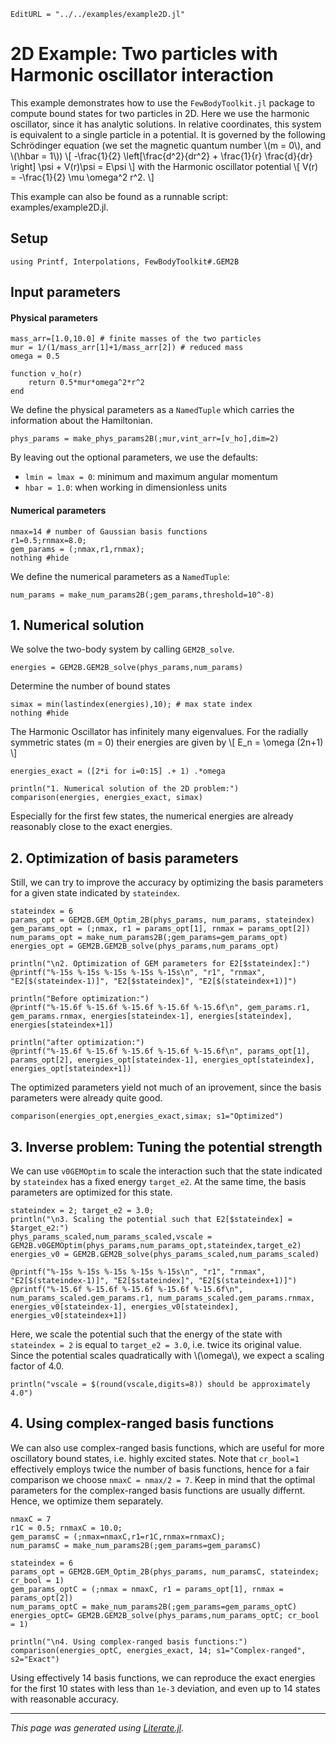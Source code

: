 ```@meta
EditURL = "../../examples/example2D.jl"
```

# 2D Example: Two particles with Harmonic oscillator interaction

This example demonstrates how to use the `FewBodyToolkit.jl` package to compute bound states for two particles in 2D. Here we use the harmonic oscillator, since it has analytic solutions. In relative coordinates, this system is equivalent to a single particle in a potential. It is governed by the following Schrödinger equation (we set the magnetic quantum number \\(m = 0\\), and \\(\hbar = 1\\))
\\[ -\frac{1}{2} \left[\frac{d^2}{dr^2} + \frac{1}{r} \frac{d}{dr} \right] \psi + V(r)\psi = E\psi \\]
with the Harmonic oscillator potential
\\[ V(r) = -\frac{1}{2} \mu \omega^2 r^2. \\]

This example can also be found as a runnable script: examples/example2D.jl.

## Setup

````@example example2D
using Printf, Interpolations, FewBodyToolkit#.GEM2B
````

## Input parameters

#### Physical parameters

````@example example2D
mass_arr=[1.0,10.0] # finite masses of the two particles
mur = 1/(1/mass_arr[1]+1/mass_arr[2]) # reduced mass
omega = 0.5

function v_ho(r)
    return 0.5*mur*omega^2*r^2
end
````

We define the physical parameters as a `NamedTuple` which carries the information about the Hamiltonian.

````@example example2D
phys_params = make_phys_params2B(;mur,vint_arr=[v_ho],dim=2)
````

By leaving out the optional parameters, we use the defaults:
- `lmin = lmax = 0`: minimum and maximum angular momentum
- `hbar = 1.0`: when working in dimensionless units

#### Numerical parameters

````@example example2D
nmax=14 # number of Gaussian basis functions
r1=0.5;rnmax=8.0;
gem_params = (;nmax,r1,rnmax);
nothing #hide
````

We define the numerical parameters as a `NamedTuple`:

````@example example2D
num_params = make_num_params2B(;gem_params,threshold=10^-8)
````

## 1. Numerical solution

We solve the two-body system by calling `GEM2B_solve`.

````@example example2D
energies = GEM2B.GEM2B_solve(phys_params,num_params)
````

Determine the number of bound states

````@example example2D
simax = min(lastindex(energies),10); # max state index
nothing #hide
````

The Harmonic Oscillator has infinitely many eigenvalues. For the radially symmetric states (m = 0) their energies are given by
\\[ E_n = \omega (2n+1) \\]

````@example example2D
energies_exact = ([2*i for i=0:15] .+ 1) .*omega

println("1. Numerical solution of the 2D problem:")
comparison(energies, energies_exact, simax)
````

Especially for the first few states, the numerical energies are already reasonably close to the exact energies.

## 2. Optimization of basis parameters

Still, we can try to improve the accuracy by optimizing the basis parameters for a given state indicated by `stateindex`.

````@example example2D
stateindex = 6
params_opt = GEM2B.GEM_Optim_2B(phys_params, num_params, stateindex)
gem_params_opt = (;nmax, r1 = params_opt[1], rnmax = params_opt[2])
num_params_opt = make_num_params2B(;gem_params=gem_params_opt)
energies_opt = GEM2B.GEM2B_solve(phys_params,num_params_opt)

println("\n2. Optimization of GEM parameters for E2[$stateindex]:")
@printf("%-15s %-15s %-15s %-15s %-15s\n", "r1", "rnmax", "E2[$(stateindex-1)]", "E2[$stateindex]", "E2[$(stateindex+1)]")

println("Before optimization:")
@printf("%-15.6f %-15.6f %-15.6f %-15.6f %-15.6f\n", gem_params.r1, gem_params.rnmax, energies[stateindex-1], energies[stateindex], energies[stateindex+1])

println("after optimization:")
@printf("%-15.6f %-15.6f %-15.6f %-15.6f %-15.6f\n", params_opt[1], params_opt[2], energies_opt[stateindex-1], energies_opt[stateindex], energies_opt[stateindex+1])
````

The optimized parameters yield not much of an iprovement, since the basis parameters were already quite good.

````@example example2D
comparison(energies_opt,energies_exact,simax; s1="Optimized")
````

## 3. Inverse problem: Tuning the potential strength

We can use `v0GEMOptim` to scale the interaction such that the state indicated by `stateindex` has a fixed energy `target_e2`. At the same time, the basis parameters are optimized for this state.

````@example example2D
stateindex = 2; target_e2 = 3.0;
println("\n3. Scaling the potential such that E2[$stateindex] = $target_e2:")
phys_params_scaled,num_params_scaled,vscale = GEM2B.v0GEMOptim(phys_params,num_params_opt,stateindex,target_e2)
energies_v0 = GEM2B.GEM2B_solve(phys_params_scaled,num_params_scaled)

@printf("%-15s %-15s %-15s %-15s %-15s\n", "r1", "rnmax", "E2[$(stateindex-1)]", "E2[$stateindex]", "E2[$(stateindex+1)]")
@printf("%-15.6f %-15.6f %-15.6f %-15.6f %-15.6f\n", num_params_scaled.gem_params.r1, num_params_scaled.gem_params.rnmax, energies_v0[stateindex-1], energies_v0[stateindex], energies_v0[stateindex+1])
````

Here, we scale the potential such that the energy of the state with `stateindex = 2` is equal to `target_e2 = 3.0`, i.e. twice its original value. Since the potential scales quadratically  with \\(\omega\\), we expect a scaling factor of 4.0.

````@example example2D
println("vscale = $(round(vscale,digits=8)) should be approximately 4.0")
````

## 4. Using complex-ranged basis functions
We can also use complex-ranged basis functions, which are useful for more oscillatory bound states, i.e. highly excited states. Note that `cr_bool=1` effectively employs twice the number of basis functions, hence for a fair comparison we choose `nmaxC = nmax/2 = 7`. Keep in mind that the optimal parameters for the complex-ranged basis functions are usually differnt. Hence, we optimize them separately.

````@example example2D
nmaxC = 7
r1C = 0.5; rnmaxC = 10.0;
gem_paramsC = (;nmax=nmaxC,r1=r1C,rnmax=rnmaxC);
num_paramsC = make_num_params2B(;gem_params=gem_paramsC)

stateindex = 6
params_opt = GEM2B.GEM_Optim_2B(phys_params, num_paramsC, stateindex; cr_bool = 1)
gem_params_optC = (;nmax = nmaxC, r1 = params_opt[1], rnmax = params_opt[2])
num_params_optC = make_num_params2B(;gem_params=gem_params_optC)
energies_optC= GEM2B.GEM2B_solve(phys_params,num_params_optC; cr_bool = 1)

println("\n4. Using complex-ranged basis functions:")
comparison(energies_optC, energies_exact, 14; s1="Complex-ranged", s2="Exact")
````

Using effectively 14 basis functions, we can reproduce the exact energies for the first 10 states with less than `1e-3` deviation, and even up to 14 states with reasonable accuracy.

---

*This page was generated using [Literate.jl](https://github.com/fredrikekre/Literate.jl).*


